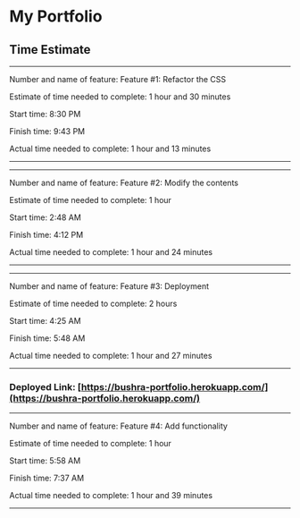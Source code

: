 # My Portfolio

## Time Estimate

___

Number and name of feature: Feature #1: Refactor the CSS

Estimate of time needed to complete: 1 hour and 30 minutes

Start time: 8:30 PM

Finish time: 9:43 PM

Actual time needed to complete: 1 hour and 13 minutes

___

___

Number and name of feature: Feature #2: Modify the contents

Estimate of time needed to complete: 1 hour

Start time: 2:48 AM

Finish time: 4:12 PM

Actual time needed to complete: 1 hour and 24 minutes

___

___

Number and name of feature: Feature #3: Deployment

Estimate of time needed to complete: 2 hours

Start time: 4:25 AM

Finish time: 5:48 AM

Actual time needed to complete: 1 hour and 27 minutes

___

### Deployed Link: [https://bushra-portfolio.herokuapp.com/](https://bushra-portfolio.herokuapp.com/)


___

Number and name of feature: Feature #4: Add functionality

Estimate of time needed to complete: 1 hour

Start time: 5:58 AM

Finish time: 7:37 AM

Actual time needed to complete: 1 hour and 39 minutes

___